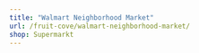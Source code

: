 ```yaml
---
title: "Walmart Neighborhood Market"
url: /fruit-cove/walmart-neighborhood-market/
shop: Supermarkt
---
```

